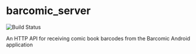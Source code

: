 # barcomic_server

![Build Status](https://img.shields.io/github/workflow/status/TheGrayDot/barcomic_server/Push%20and%20Pull?style=plastic)

An HTTP API for receiving comic book barcodes from the Barcomic Android application
